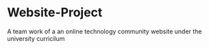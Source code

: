 # Website-Project
 A team work of a an online technology community website under the university curricilum 
